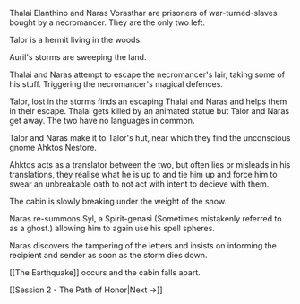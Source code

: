 
Thalai Elanthino and Naras Vorasthar are prisoners of war-turned-slaves bought by a necromancer. They are the only two left. 

Talor is a hermit living in the woods.

Auril's storms are sweeping the land.

 Thalai and Naras attempt to escape the necromancer's lair, taking some of his stuff. Triggering the necromancer's magical defences.

Talor, lost in the storms finds an escaping Thalai and Naras and helps them in their escape. Thalai gets killed by an animated statue but Talor and Naras get away. The two have no languages in common.

Talor and Naras make it to Talor's hut, near which they find the unconscious gnome Ahktos Nestore. 

Ahktos acts as a translator between the two, but often lies or misleads in his translations, they realise what he is up to and tie him up and force him to swear an unbreakable oath to not act with intent to decieve with them. 

The cabin is slowly breaking under the weight of the snow.

Naras re-summons Syl, a Spirit-genasi (Sometimes mistakenly referred to as a ghost.) allowing him to again use his spell spheres.

Naras discovers the tampering of the letters and insists on informing the recipient and sender as soon as the storm dies down.

[[The Earthquake]] occurs and the cabin falls apart. 

[[Session 2 - The Path of Honor|Next ->]]